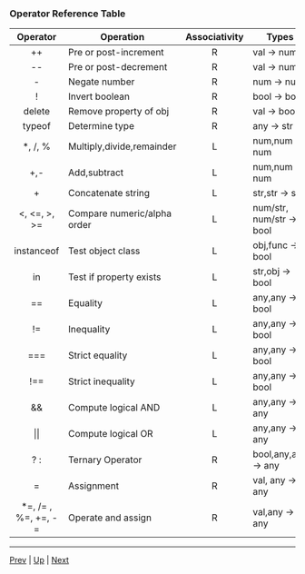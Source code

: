 ### Operator Reference Table
| Operator | Operation | Associativity | Types |
|:---:|---|:---:|---|
|++|Pre or post-increment | R | val -> num |
|--|Pre or post-decrement | R | val -> num |
|-|Negate number| R | num -> num |
|!|Invert boolean| R| bool -> bool|
|delete|Remove property of obj| R | val -> bool|
|typeof|Determine type| R| any -> str|
|*, /, %| Multiply,divide,remainder|L|num,num -> num|
|+,-|Add,subtract|L|num,num -> num|
|+|Concatenate string|L|str,str -> str|
|<, <=, >, >=|Compare numeric/alpha order| L |num/str, num/str -> bool|
|instanceof| Test object class| L | obj,func -> bool|
|in| Test if property exists| L | str,obj -> bool|
| == | Equality| L | any,any -> bool|
|!=| Inequality| L|any,any -> bool|
|===| Strict equality| L|any,any -> bool|
|!==| Strict inequality| L|any,any -> bool|
|&&|Compute logical AND|L|any,any -> any|
|&#124;&#124;|Compute logical OR|L|any,any -> any|
|? :|Ternary Operator|R|bool,any,any -> any|
|=|Assignment|R|val, any -> any|
|*=, /= , %=, +=, -= | Operate and assign| R | val,any -> any|

<hr>

[Prev](typeOfAndOperandCoversion.md) | [Up](README.md) | [Next](labs.md)

